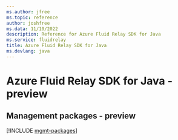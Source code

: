 ```yaml
---
ms.author: jfree
ms.topic: reference
author: joshfree
ms.data: 11/10/2022
description: Reference for Azure Fluid Relay SDK for Java
ms.service: fluidrelay
title: Azure Fluid Relay SDK for Java
ms.devlang: java
---
```

# Azure Fluid Relay SDK for Java - preview

## Management packages - preview
[!INCLUDE [mgmt-packages](fluid-relay-mgmt-index.md)]